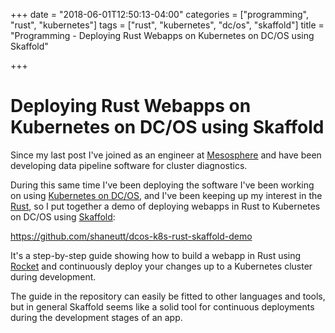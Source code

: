 +++
date = "2018-06-01T12:50:13-04:00"
categories = ["programming", "rust", "kubernetes"]
tags = ["rust", "kubernetes", "dc/os", "skaffold"]
title = "Programming - Deploying Rust Webapps on Kubernetes on DC/OS using Skaffold"

+++

Deploying Rust Webapps on Kubernetes on DC/OS using Skaffold
===

Since my last post I've joined as an engineer at [Mesosphere](https://mesosphere.com/) and have been developing data pipeline software for cluster diagnostics.

During this same time I've been deploying the software I've been working on using [Kubernetes on DC/OS](https://docs.mesosphere.com/services/kubernetes/), and I've been keeping up my interest in the [Rust](https://www.rust-lang.org), so I put together a demo of deploying webapps in Rust to Kubernetes on DC/OS using [Skaffold](https://github.com/GoogleContainerTools/skaffold):

https://github.com/shaneutt/dcos-k8s-rust-skaffold-demo

It's a step-by-step guide showing how to build a webapp in Rust using [Rocket](https://rocket.rs/) and continuously deploy your changes up to a Kubernetes cluster during development.

The guide in the repository can easily be fitted to other languages and tools, but in general Skaffold seems like a solid tool for continuous deployments during the development stages of an app.
